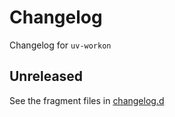 <!-- markdownlint-disable MD024 -->
<!-- markdownlint-disable MD013 -->
<!-- prettier-ignore-start -->
# Changelog

Changelog for `uv-workon`

## Unreleased

[changelog.d]: https://github.com/usnistgov/uv-workon/tree/main/changelog.d

See the fragment files in [changelog.d]
<!-- prettier-ignore-end -->

<!-- markdownlint-enable MD013 -->

<!-- scriv-insert-here -->
